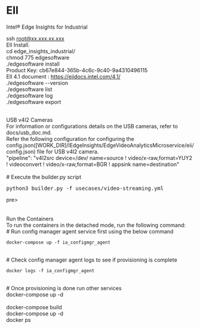 # EII<br />
Intel® Edge Insights for Industrial<br />

ssh root@xx.xxx.xx.xxx <br />
EII Install.<br />
cd edge_insights_industrial/<br />
chmod 775 edgesoftware<br />
./edgesoftware install<br />
Product Key: cb67e844-365b-4c6c-9c40-9a4310496115<br />
EII 4.1 document : https://eiidocs.intel.com/4.1/<br />
./edgesoftware --version<br />
./edgesoftware list<br />
./edgesoftware log<br />
./edgesoftware export<br />

<br />
USB v4l2 Cameras<br />
For information or configurations details on the USB cameras, refer to docs/usb_doc.md.<br />
Refer the following configuration for configuring the config.json([WORK_DIR]/IEdgeInsights/EdgeVideoAnalyticsMicroservice/eii/config.json) file for USB v4l2 camera.<br />
"pipeline": "v4l2src device=/dev/<DEVICE_VIDEO_NODE> name=source ! video/x-raw,format=YUY2 ! videoconvert ! video/x-raw,format=BGR ! appsink name=destination"<br />

<br />
# Execute the builder.py script<br />
<pre>python3 builder.py -f usecases/video-streaming.yml</pre>pre><br />
<br /><br />
Run the Containers<br />
To run the containers in the detached mode, run the following command:<br />
# Run config manager agent service first using the below command<br />
<div class="snippet-clipboard-content notranslate position-relative overflow-auto" data-snippet-clipboard-copy-content="sudo raspi-config"><pre class="notranslate"><code>docker-compose up -f ia_configmgr_agent
</code></pre></div><br />
# Check config manager agent logs to see if provisioning is complete<br />
<div class="snippet-clipboard-content notranslate position-relative overflow-auto" data-snippet-clipboard-copy-content="sudo raspi-config"><pre class="notranslate"><code>docker logs -f ia_configmgr_agent
</code></pre></div>
<br />
# Once provisioning is done run other services<br />
docker-compose up -d<br />
<br />
docker-compose build<br />
docker-compose up -d<br />
docker ps<br />
